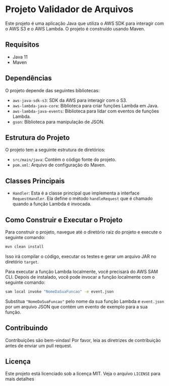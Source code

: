 # Projeto Validador de Arquivos

Este projeto é uma aplicação Java que utiliza o AWS SDK para interagir com o AWS S3 e o AWS Lambda. O projeto é construído usando Maven.

## Requisitos

- Java 11
- Maven

## Dependências

O projeto depende das seguintes bibliotecas:

- `aws-java-sdk-s3`: SDK da AWS para interagir com o S3.
- `aws-lambda-java-core`: Biblioteca para criar funções Lambda em Java.
- `aws-lambda-java-events`: Biblioteca para lidar com eventos de funções Lambda.
- `gson`: Biblioteca para manipulação de JSON.

## Estrutura do Projeto

O projeto tem a seguinte estrutura de diretórios:

- `src/main/java`: Contém o código fonte do projeto.
- `pom.xml`: Arquivo de configuração do Maven.

## Classes Principais

- `Handler`: Esta é a classe principal que implementa a interface `RequestHandler`. Ela define o método `handleRequest` que é chamado quando a função Lambda é invocada.

## Como Construir e Executar o Projeto

Para construir o projeto, navegue até o diretório raiz do projeto e execute o seguinte comando:

```bash
mvn clean install
```

Isso irá compilar o código, executar os testes e gerar um arquivo JAR no diretório `target`.

Para executar a função Lambda localmente, você precisará do AWS SAM CLI. Depois de instalado, você pode invocar a função localmente com o seguinte comando:

```bash
sam local invoke "NomeDaSuaFuncao" -e event.json
```

Substitua `"NomeDaSuaFuncao"` pelo nome da sua função Lambda e `event.json` por um arquivo JSON que contém um evento de exemplo para a sua função.

## Contribuindo

Contribuições são bem-vindas! Por favor, leia as diretrizes de contribuição antes de enviar um pull request.

## Licença

Este projeto está licenciado sob a licença MIT. Veja o arquivo `LICENSE` para mais detalhes
